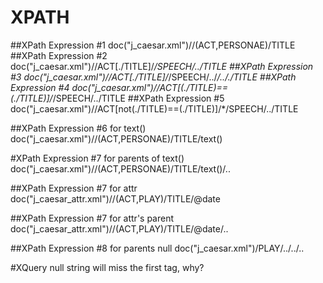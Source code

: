 # XPATH
##XPath Expression #1 
doc("j_caesar.xml")//(ACT,PERSONAE)/TITLE 
##XPath Expression #2
doc("j_caesar.xml")//ACT[./TITLE]/*/SPEECH/../TITLE 
##XPath Expression #3
doc("j_caesar.xml")//ACT[./TITLE]/*/SPEECH/../*/.././TITLE 
##XPath Expression #4
doc("j_caesar.xml")//ACT[(./TITLE)==(./TITLE)]/*/SPEECH/../TITLE
##XPath Expression #5
doc("j_caesar.xml")//ACT[not(./TITLE)==(./TITLE)]/*/SPEECH/../TITLE

##XPath Expression #6 for text()
doc("j_caesar.xml")//(ACT,PERSONAE)/TITLE/text()

#XPath Expression #7 for parents of text()
doc("j_caesar.xml")//(ACT,PERSONAE)/TITLE/text()/..

##XPath Expression #7 for attr
doc("j_caesar_attr.xml")//(ACT,PLAY)/TITLE/@date

##XPath Expression #7 for attr's parent
doc("j_caesar_attr.xml")//(ACT,PLAY)/TITLE/@date/..

##XPath Expression #8 for parents null
doc("j_caesar.xml")/PLAY/../../..


#XQuery
null string will miss the first tag, why?




